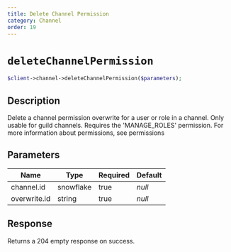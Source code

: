 ```yaml
---
title: Delete Channel Permission
category: Channel
order: 19
---
```


# `deleteChannelPermission`

```php
$client->channel->deleteChannelPermission($parameters);
```

## Description

Delete a channel permission overwrite for a user or role in a channel. Only usable for guild channels. Requires the &#039;MANAGE_ROLES&#039; permission.  For more information about permissions, see permissions

## Parameters


Name | Type | Required | Default
--- | --- | --- | ---
channel.id | snowflake | true | *null*
overwrite.id | string | true | *null*

## Response

Returns a 204 empty response on success.

